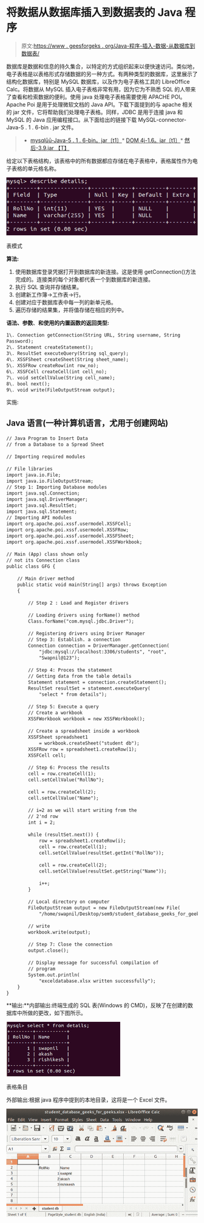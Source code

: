 # 将数据从数据库插入到数据表的 Java 程序

> 原文:[https://www . geesforgeks . org/Java-程序-插入-数据-从数据库到数据表/](https://www.geeksforgeeks.org/java-program-to-insert-data-from-a-database-to-a-spread-sheet/)

数据库是数据和信息的持久集合，以特定的方式组织起来以便快速访问。类似地，电子表格是以表格形式存储数据的另一种方式。有两种类型的数据库，这里展示了结构化数据库，特别是 MySQL 数据库，以及作为电子表格工具的 LibreOffice Calc。将数据从 MySQL 插入电子表格非常有用，因为它为不熟悉 SQL 的人带来了查看和检索数据的便利。使用 java 处理电子表格需要使用 APACHE POI。Apache Poi 是用于处理微软文档的 Java API。下载下面提到的与 apache 相关的 jar 文件，它将帮助我们处理电子表格。同样，JDBC 是用于连接 java 和 MySQL 的 Java 应用编程接口。从下面给出的链接下载 MySQL-connector-Java-5 . 1 . 6-bin . jar 文件。

> *   [mysqlūū-Java-5 . 1 . 6-bin。jar〔t1〕](http://www.java2s.com/Code/JarDownload/mysql/mysql-connector-java-5.1.6-bin.jar.zip)*   [DOM 4j-1.6。jar〔t1〕](http://www.java2s.com/Code/JarDownload/dom4j/dom4j-1.6.jar.zip)*   [然后-3.9.jar 【T】](http://www.java2s.com/Code/JarDownload/poi/poi-3.9.jar.zip)

给定以下表格结构，该表格中的所有数据都应存储在电子表格中，表格属性作为电子表格的单元格名称。

![](img/dd9736f11fd1da339c63f27ef451ada4.png)

表模式

**算法:**

1.  使用数据库登录凭据打开到数据库的新连接。这是使用 getConnection()方法完成的。连接类的每个对象都代表一个到数据库的新连接。
2.  执行 SQL 查询并存储结果。
3.  创建新工作簿->工作表->行。
4.  创建对应于数据库表中每一列的新单元格。
5.  遍历存储的结果集，并将值存储在相应的列中。

**语法、参数**、**和使用的内置函数的返回类型:**

```
1\. Connection getConnection(String URL, String username, String Password);
2\. Statement createStatement();
3\. ResultSet executeQuery(String sql_query);
4\. XSSFSheet createSheet(String sheet_name);
5\. XSSFRow createRow(int row_no);
6\. XSSFCell createCell(int cell_no);
7\. void setCellValue(String cell_name);
8\. bool next();
9\. void write(FileOutputStream output);
```

实施:

## Java 语言(一种计算机语言，尤用于创建网站)

```
// Java Program to Insert Data
// from a Database to a Spread Sheet

// Importing required modules

// File libraries
import java.io.File;
import java.io.FileOutputStream;
// Step 1: Importing Database modules
import java.sql.Connection;
import java.sql.DriverManager;
import java.sql.ResultSet;
import java.sql.Statement;
// Importing API modules
import org.apache.poi.xssf.usermodel.XSSFCell;
import org.apache.poi.xssf.usermodel.XSSFRow;
import org.apache.poi.xssf.usermodel.XSSFSheet;
import org.apache.poi.xssf.usermodel.XSSFWorkbook;

// Main (App) class shown only
// not its Connection class
public class GFG {

    // Main driver method
    public static void main(String[] args) throws Exception
    {

        // Step 2 : Load and Register drivers

        // Loading drivers using forName() method
        Class.forName("com.mysql.jdbc.Driver");

        // Registering drivers using Driver Manager
        // Step 3: Establish. a connection
        Connection connection = DriverManager.getConnection(
            "jdbc:mysql://localhost:3306/students", "root",
            "Swapnil@123");

        // Step 4: Proces the statement
        // Getting data from the table details
        Statement statement = connection.createStatement();
        ResultSet resultSet = statement.executeQuery(
            "select * from details");

        // Step 5: Execute a query
        // Create a workbook
        XSSFWorkbook workbook = new XSSFWorkbook();

        // Create a spreadsheet inside a workbook
        XSSFSheet spreadsheet1
            = workbook.createSheet("student db");
        XSSFRow row = spreadsheet1.createRow(1);
        XSSFCell cell;

        // Step 6: Process the results
        cell = row.createCell(1);
        cell.setCellValue("RollNo");

        cell = row.createCell(2);
        cell.setCellValue("Name");

        // i=2 as we will start writing from the
        // 2'nd row
        int i = 2;

        while (resultSet.next()) {
            row = spreadsheet1.createRow(i);
            cell = row.createCell(1);
            cell.setCellValue(resultSet.getInt("RollNo"));

            cell = row.createCell(2);
            cell.setCellValue(resultSet.getString("Name"));

            i++;
        }

        // Local directory on computer
        FileOutputStream output = new FileOutputStream(new File(
            "/home/swapnil/Desktop/sem9/student_database_geeks_for_geeks.xlsx"));

        // write
        workbook.write(output);

        // Step 7: Close the connection
        output.close();

        // Display message for successful compilation of
        // program
        System.out.println(
            "exceldatabase.xlsx written successfully");
    }
}
```

**输出:**内部输出:终端生成的 SQL 表(Windows 的 CMD)，反映了在创建的数据库中所做的更改，如下图所示。

![](img/251d7f2322fc7ee8bbdac4c2debdff64.png)

表格条目

外部输出:根据 java 程序中提到的本地目录，这将是一个 Excel 文件。

![](img/fa2db68e34a01993363b640056da9637.png)